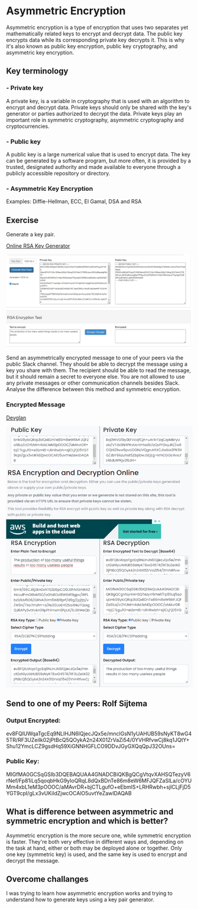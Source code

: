 # Asymmetric Encryption

Asymmetric encryption is a type of encryption that uses two separates yet mathematically related keys to encrypt and decrypt data. The public key encrypts data while its corresponding private key decrypts it. This is why it's also known as public key encryption, public key cryptography, and asymmetric key encryption.

## Key terminology

### - Private key 

A private key, is a variable in cryptography that is used with an algorithm to encrypt and decrypt data. Private keys should only be shared with the key's generator or parties authorized to decrypt the data. Private keys play an important role in symmetric cryptography, asymmetric cryptography and cryptocurrencies.


### - Public key 
A public key is a large numerical value that is used to encrypt data. The key can be generated by a software program, but more often, it is provided by a trusted, designated authority and made available to everyone through a publicly accessible repository or directory.

### - Asymmetric Key Encryption

Examples: Diffie-Hellman, ECC, El Gamal, DSA and RSA



## Exercise

Generate a key pair.

[Online RSA Key Generator](https://travistidwell.com/jsencrypt/demo/)

![Key Pair Generator](../00_includes/SEC-05%20Asymmetric%20encryption/Key-Pair-Generator.PNG)

Send an asymmetrically encrypted message to one of your peers via the public Slack channel. They should be able to decrypt the message using a key you share with them. The recipient should be able to read the message, but it should remain a secret to everyone else.
You are not allowed to use any private messages or other communication channels besides Slack. Analyse the difference between this method and symmetric encryption.

### Encrypted Message

[Devglan](https://www.devglan.com/online-tools/rsa-encryption-decryption)

![Encrypted Message](../00_includes/SEC-05%20Asymmetric%20encryption/Encrypted-Message.PNG)


## Send to one of my Peers: Rolf Sijtema

### Output Encrypted:

ev8FQlUWqaTgcEq9NLIHJN6lQjecJQx5e/mnclGsN1yUAHUB59sNyKT8wG45TR/RF3UZeiIk02jPtBcQ5QOykA2n24X01ZrVaZi54/0YVHRfvwCj8kq1JQtY+Shu12YmcLCZ9gsdHq59XiGNNHGFLCO9DDvJGyGXQqQpJ32OUns=

### Public Key:

MIGfMA0GCSqGSIb3DQEBAQUAA4GNADCBiQKBgQCgVtqvXAHSQTezyV6rNef/Fp81iLq5qoqbHkG9yIoQRqL8dQxBDnTe86m8eW6MFJQFZaSlLa/cOYUMm4xbL1eM3pOOOC/aMAvrDR+bjCTLgufO+eEbmlS+LRHRwbh+sjlCLjFjD5YGT9cpI/gLx3vUKildZjwcOCAlO5uvtYeZawIDAQAB


## What is difference between asymmetric and symmetric encryption and which is better?

Asymmetric encryption is the more secure one, while symmetric encryption is faster. 
They're both very effective in different ways and, depending on the task at hand, either or both may be deployed alone or together. 
Only one key (symmetric key) is used, and the same key is used to encrypt and decrypt the message.


## Overcome challanges

I was trying to learn how asymmetric encryption works and trying to understand how to generate keys using a key pair generator.